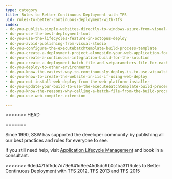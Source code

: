 ```yaml
---
type: category
title: Rules to Better Continuous Deployment with TFS
uid: rules-to-better-continuous-deployment-with-tfs
index:
- do-you-publish-simple-websites-directly-to-windows-azure-from-visual-studio-online
- do-you-use-the-best-deployment-tool
- do-you-use-the-lifecycles-feature-in-octopus-deploy
- do-you-avoid-publishing-from-visual-studio
- do-you-configure-the-executebatchtemplate-build-process-template
- do-you-create-a-deployment-project-alongside-your-web-application-for-any-additional-deployment-steps
- do-you-create-a-continuous-integration-build-for-the-solution
- do-you-create-a-deployment-batch-file-and-setparameters-file-for-each-environment
- do-you-deploy-to-other-environments
- do-you-know-the-easiest-way-to-continuously-deploy-is-to-use-visualstudiocom-and-azure
- do-you-know-to-create-the-website-in-iis-if-using-web-deploy
- do-you-not-install-web-deploy-from-the-web-platform-installer
- do-you-update-your-build-to-use-the-executebatchtemplate-build-process-template
- do-you-know-the-reasons-why-calling-a-batch-file-from-the-build-process-template-is-better-than-deploying-directly-from-the-build
- do-you-use-web-compiler-extension

---
```

<<<<<<< HEAD

=======
<p>​​Since 1990, SSW has supported the developer community by publishing all our best practices and rules for everyone to see.&#160;<br></p><p>If you still need help, visit&#160;<a href="https&#58;//www.ssw.com.au/ssw/Consulting/ALM-TFS.aspx">Application Lifecycle Management</a>&#160;<a href="http&#58;//www.ssw.com.au/ssw/Consulting/Default.aspx">​</a>and book in a consultant.</p>
>>>>>>> 6ded47f5f5dc7d79e941d9ee45d5dc9b0c1ba311
​​​Rules to Better Continuous Deployment with TFS 2012, TFS 2013 and&#160;TFS&#160;2015<br>

